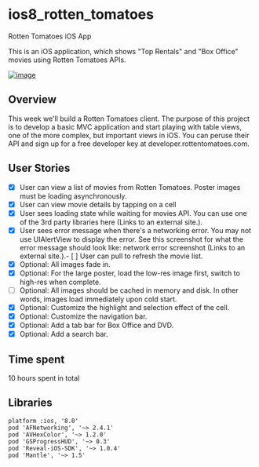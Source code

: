 ios8_rotten_tomatoes
====================

Rotten Tomatoes iOS App

This is an iOS application, which shows "Top Rentals" and "Box Office" movies using Rotten Tomatoes APIs.

[![image](https://raw.githubusercontent.com/wiki/stanleyhlng/ios8_rotten_tomatoes/assets/ios8_rotten_tomatoes.gif)](https://raw.githubusercontent.com/wiki/stanleyhlng/ios8_rotten_tomatoes/assets/ios8_rotten_tomatoes.gif)

## Overview

This week we'll build a Rotten Tomatoes client. The purpose of this project is to develop a basic MVC application and start playing with table views, one of the more complex, but important views in iOS. You can peruse their API and sign up for a free developer key at developer.rottentomatoes.com.

## User Stories

- [x] User can view a list of movies from Rotten Tomatoes. Poster images must be loading asynchronously.
- [x] User can view movie details by tapping on a cell
- [x] User sees loading state while waiting for movies API. You can use one of the 3rd party libraries here (Links to an external site.).
- [x] User sees error message when there's a networking error. You may not use UIAlertView to display the error. See this screenshot for what the error message should look like: network error screenshot (Links to an external site.).- [ ] User can pull to refresh the movie list.
- [x] Optional: All images fade in.
- [x] Optional: For the large poster, load the low-res image first, switch to high-res when complete.
- [ ] Optional: All images should be cached in memory and disk. In other words, images load immediately upon cold start.
- [x] Optional: Customize the highlight and selection effect of the cell.
- [x] Optional: Customize the navigation bar.
- [x] Optional: Add a tab bar for Box Office and DVD.
- [x] Optional: Add a search bar.

## Time spent
10 hours spent in total

## Libraries
```
platform :ios, '8.0'
pod 'AFNetworking', '~> 2.4.1'
pod 'AVHexColor', '~> 1.2.0'
pod 'GSProgressHUD', '~> 0.3'
pod 'Reveal-iOS-SDK', '~> 1.0.4'
pod 'Mantle', '~> 1.5'
```
